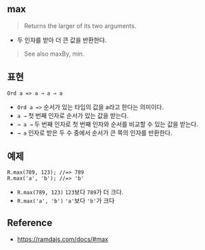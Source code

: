 ## max
> Returns the larger of its two arguments.
- 두 인자를 받아 더 큰 값을 반환한다.

> See also maxBy, min.

## 표현
```
Ord a => a → a → a
```
- `Ord a =>` 순서가 있는 타입의 값을 a라고 한다는 의미이다.
- `a →` 첫 번째 인자로 순서가 있는 값을 받는다.
- `→ a →` 두 번째 인자로 첫 번째 인자와 순서를 비교할 수 있는 값을 받는다.
- `→ a` 인자로 받은 두 수 중에서 순서가 큰 쪽의 인자를 반환한다.

## 예제
```
R.max(789, 123); //=> 789
R.max('a', 'b'); //=> 'b'
```
- `R.max(789, 123)` `123`보다 `789`가 더 크다.
- `R.max('a', 'b')` `'a'`보다 `'b'`가 크다

## Reference
- https://ramdajs.com/docs/#max
